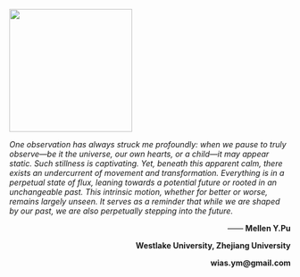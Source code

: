 <p><img src="https://github.com/Dandelionym/Dandelionym/assets/62579469/9ee38f61-4794-4d34-bb17-faef4f11d08e" width=220/></p>


<i>One observation has always struck me profoundly: when we pause to truly observe—be it the universe, our own hearts, or a child—it may appear static. Such stillness is captivating. Yet, beneath this apparent calm, there exists an undercurrent of movement and transformation. Everything is in a perpetual state of flux, leaning towards a potential future or rooted in an unchangeable past. This intrinsic motion, whether for better or worse, remains largely unseen. It serves as a reminder that while we are shaped by our past, we are also perpetually stepping into the future.</i>

<p align="right"> —— <b>Mellen Y.Pu</b> </p>
<p align="right"><b>Westlake University, Zhejiang University</b> </p>
<p align="right"><b>wias.ym@gmail.com</b> </p>

<br/>



<!--
---
<span> 
<img src="https://img.shields.io/badge/Python-100%25-blue" />
<img src="https://img.shields.io/badge/FullStack-100%25-yellow" />
<img src="https://img.shields.io/badge/PyTorch-100%25-red" />
</span>

<p>&nbsp;<img align="right" src="https://github-readme-stats.vercel.app/api?username=dandelionym&show_icons=true&locale=en" alt="dandelionym" /></p>


<h3 align="left">Support:</h3>
<p><a href="https://ko-fi.com/Latté"> <img align="left" src="https://cdn.ko-fi.com/cdn/kofi3.png?v=3" height="50" width="210" alt="Latté" /></a></p><br>







**Dandelionym/Dandelionym** is a ✨ _special_ ✨ repository because its `README.md` (this file) appears on your GitHub profile.

Here are some ideas to get you started:

- 🔭 I’m currently working on ...
- 🌱 I’m currently learning ...
- 👯 I’m looking to collaborate on ...
- 🤔 I’m looking for help with ...
- 💬 Ask me about ...
- 📫 How to reach me: ...
- 😄 Pronouns: ...
- ⚡ Fun fact: ...
<img src="https://github.com/Dandelionym/Dandelionym/assets/62579469/c7d89284-7ecf-4c35-960b-74bef938c282" width=120>

-->
